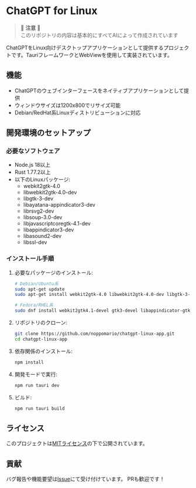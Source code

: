 # ChatGPT for Linux

> 🤖 **注意** 🤖  
> このリポジトリの内容は基本的にすべてAIによって作成されています

ChatGPTをLinux向けデスクトップアプリケーションとして提供するプロジェクトです。TauriフレームワークとWebViewを使用して実装されています。

## 機能

- ChatGPTのウェブインターフェースをネイティブアプリケーションとして提供
- ウィンドウサイズは1200x800でリサイズ可能
- Debian/RedHat系Linuxディストリビューションに対応

## 開発環境のセットアップ

### 必要なソフトウェア

- Node.js 18以上
- Rust 1.77.2以上
- 以下のLinuxパッケージ:
  - webkit2gtk-4.0
  - libwebkit2gtk-4.0-dev
  - libgtk-3-dev
  - libayatana-appindicator3-dev
  - librsvg2-dev
  - libsoup-3.0-dev
  - libjavascriptcoregtk-4.1-dev
  - libappindicator3-dev
  - libasound2-dev
  - libssl-dev

### インストール手順

1. 必要なパッケージのインストール:

   ```bash
   # Debian/Ubuntu系
   sudo apt-get update
   sudo apt-get install webkit2gtk-4.0 libwebkit2gtk-4.0-dev libgtk-3-dev libayatana-appindicator3-dev librsvg2-dev libsoup-3.0-dev libjavascriptcoregtk-4.1-dev libappindicator3-dev libasound2-dev libssl-dev

   # Fedora/RHEL系
   sudo dnf install webkit2gtk4.1-devel gtk3-devel libappindicator-gtk3-devel librsvg2-devel libsoup3-devel javascriptcoregtk4.1-devel alsa-lib-devel openssl-devel
   ```

2. リポジトリのクローン:

   ```bash
   git clone https://github.com/noppomario/chatgpt-linux-app.git
   cd chatgpt-linux-app
   ```

3. 依存関係のインストール:

   ```bash
   npm install
   ```

4. 開発モードで実行:

   ```bash
   npm run tauri dev
   ```

5. ビルド:

   ```bash
   npm run tauri build
   ```

## ライセンス

このプロジェクトは[MITライセンス](https://github.com/noppomario/chatgpt-linux-app/blob/main/LICENSE)の下で公開されています。

## 貢献

バグ報告や機能要望は[Issue](https://github.com/noppomario/chatgpt-linux-app/issues)にて受け付けています。
PRも歓迎です！
